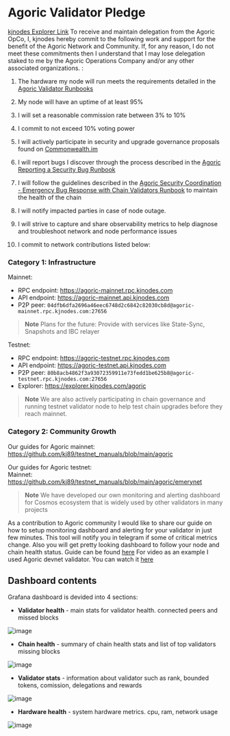 # Agoric Validator Pledge
[kjnodes Explorer Link](https://main.explorer.agoric.net/validator/agoricvaloper1ku5sm2twlsywdrp4wz3kfwgyrtqtp0lpr3nvk8)
To receive and maintain delegation from the Agoric OpCo, I, kjnodes hereby commit to the following work and support for the benefit of the Agoric Network and Community. If, for any reason, I do not meet these commitments then I understand that I may lose delegation staked to me by the Agoric Operations Company and/or any other associated organizations. :

1. The hardware my node will run meets the requirements detailed in the [Agoric Validator Runbooks](https://github.com/Agoric/agoric-sdk/wiki/Runbook%...)

2. My node will have an uptime of at least 95%

3. I will set a reasonable commission rate between 3% to 10%

4. I commit to not exceed 10% voting power

5. I will actively participate in security and upgrade governance proposals found on [Commonwealth.im](https://commonwealth.im/agoric)

6. I will report bugs I discover through the process described in the [Agoric Reporting a Security Bug Runbook](https://github.com/Agoric/agoric-sdk/wiki/Runbook%...)

7. I will follow the guidelines described in the [Agoric Security Coordination - Emergency Bug Response with Chain Validators Runbook](https://github.com/Agoric/agoric-sdk/wiki/Runbook%...) to maintain the health of the chain

8. I will notify impacted parties in case of node outage.

9. I will strive to capture and share observability metrics to help diagnose and troubleshoot network and node performance issues

10. I commit to network contributions listed below:

### Category 1: Infrastructure

Mainnet:
- RPC endpoint: https://agoric-mainnet.rpc.kjnodes.com
- API endpoint: https://agoric-mainnet.api.kjnodes.com
- P2P peer: `04dfb6dfa2696a46eec6748d2c6842c82030cb8d@agoric-mainnet.rpc.kjnodes.com:27656`

> **Note**
> Plans for the future: Provide with services like State-Sync, Snapshots and IBC relayer

Testnet:
- RPC endpoint: https://agoric-testnet.rpc.kjnodes.com
- API endpoint: https://agoric-testnet.api.kjnodes.com
- P2P peer: `80b8acb4862f3a93072359911e73fedd1be625b8@agoric-testnet.rpc.kjnodes.com:27656`
- Explorer: https://explorer.kjnodes.com/agoric

> **Note**
> We are also actively participating in chain governance and running testnet validator node to help test chain upgrades before they reach mainnet.

### Category 2: Community Growth

Our guides for Agoric mainnet: \
https://github.com/kj89/testnet_manuals/blob/main/agoric

Our guides for Agoric testnet: \
Mainnet: https://github.com/kj89/testnet_manuals/blob/main/agoric/emerynet

> **Note**
> We have developed our own monitoring and alerting dashboard for Cosmos ecosystem that is widely used by other validators in many projects

As a contribution to Agoric community I would like to share our guide on how to setup monitoring dashboard and alerting for your validator in just few minutes. This tool will notify you in telegram if some of critical metrics change. Also you will get pretty looking dashboard to follow your node and chain health status.
Guide can be found [here](https://github.com/kj89/testnet_manuals/blob/main/agoric/monitoring/README.md)
For video as an example I used Agoric devnet validator. You can watch it [here](https://www.youtube.com/watch?v=b5pTCFVQdOQ)

## Dashboard contents
Grafana dashboard is devided into 4 sections:
- **Validator health** - main stats for validator health. connected peers and missed blocks

![image](https://user-images.githubusercontent.com/50621007/160629676-bc3c4f0f-66df-4a5f-9844-dca308072e7a.png)

- **Chain health** - summary of chain health stats and list of top validators missing blocks

![image](https://user-images.githubusercontent.com/50621007/160629937-52253f35-8782-4dd2-80cc-ad31d0231a84.png)

- **Validator stats** - information about validator such as rank, bounded tokens, comission, delegations and rewards

![image](https://user-images.githubusercontent.com/50621007/160630119-0abad099-b138-4f61-9e73-49506c2295ff.png)

- **Hardware health** - system hardware metrics. cpu, ram, network usage

![image](https://user-images.githubusercontent.com/50621007/160630213-5e92b3ce-92c9-4f48-8856-383ca884b621.png)

